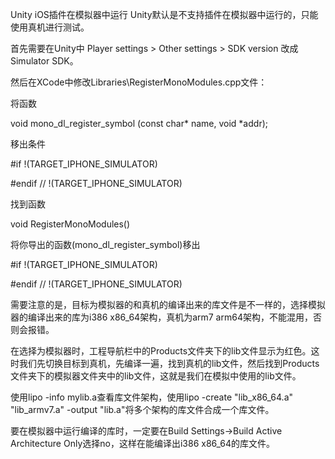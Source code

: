 Unity iOS插件在模拟器中运行
Unity默认是不支持插件在模拟器中运行的，只能使用真机进行测试。

首先需要在Unity中 Player settings &gt; Other settings &gt; SDK version 改成Simulator SDK。

然后在XCode中修改Libraries\\RegisterMonoModules.cpp文件：

将函数

void mono\_dl\_register\_symbol (const char\* name, void \*addr);

移出条件

\#if !(TARGET\_IPHONE\_SIMULATOR)

\#endif // !(TARGET\_IPHONE\_SIMULATOR)

找到函数

void RegisterMonoModules()

将你导出的函数(mono\_dl\_register\_symbol)移出

\#if !(TARGET\_IPHONE\_SIMULATOR)

\#endif // !(TARGET\_IPHONE\_SIMULATOR)

需要注意的是，目标为模拟器的和真机的编译出来的库文件是不一样的，选择模拟器的编译出来的库为i386 x86\_64架构，真机为arm7 arm64架构，不能混用，否则会报错。

在选择为模拟器时，工程导航栏中的Products文件夹下的lib文件显示为红色。这时我们先切换目标到真机，先编译一遍，找到真机的lib文件，然后找到Products文件夹下的模拟器文件夹中的lib文件，这就是我们在模拟中使用的lib文件。

使用lipo -info mylib.a查看库文件架构，使用lipo -create "lib\_x86\_64.a" "lib\_armv7.a" -output "lib.a"将多个架构的库文件合成一个库文件。

要在模拟器中运行编译的库时，一定要在Build Settings-&gt;Build Active Architecture Only选择no，这样在能编译出i386 x86\_64的库文件。


